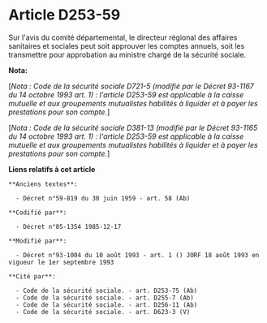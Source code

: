 # Article D253-59

Sur l'avis du comité départemental, le directeur régional des affaires sanitaires et sociales peut soit approuver les comptes
annuels, soit les transmettre pour approbation au ministre chargé de la sécurité sociale.

**Nota:**

[*Nota : Code de la sécurité sociale D721-5 (modifié par le Décret 93-1167 du 14 octobre 1993 art. 1) : l'article D253-59 est
applicable à la caisse mutuelle et aux groupements mutualistes habilités à liquider et à payer les prestations pour son
compte.*] 

[*Nota : Code de la sécurité sociale D381-13 (modifié par le Décret 93-1165 du 14 octobre 1993 art. 1) : l'article D253-59
est applicable à la caisse mutuelle et aux groupements mutualistes habilités à liquider et à payer les prestations pour son
compte.*]

**Liens relatifs à cet article**

	**Anciens textes**:

	  - Décret n°59-819 du 30 juin 1959 - art. 58 (Ab)

	**Codifié par**:

	  - Décret n°85-1354 1985-12-17

	**Modifié par**:

	  - Décret n°93-1004 du 10 août 1993 - art. 1 () JORF 18 août 1993 en vigueur le 1er septembre 1993

	**Cité par**:

	  - Code de la sécurité sociale. - art. D253-75 (Ab)
	  - Code de la sécurité sociale. - art. D255-7 (Ab)
	  - Code de la sécurité sociale. - art. D256-11 (Ab)
	  - Code de la sécurité sociale. - art. D623-3 (V)
